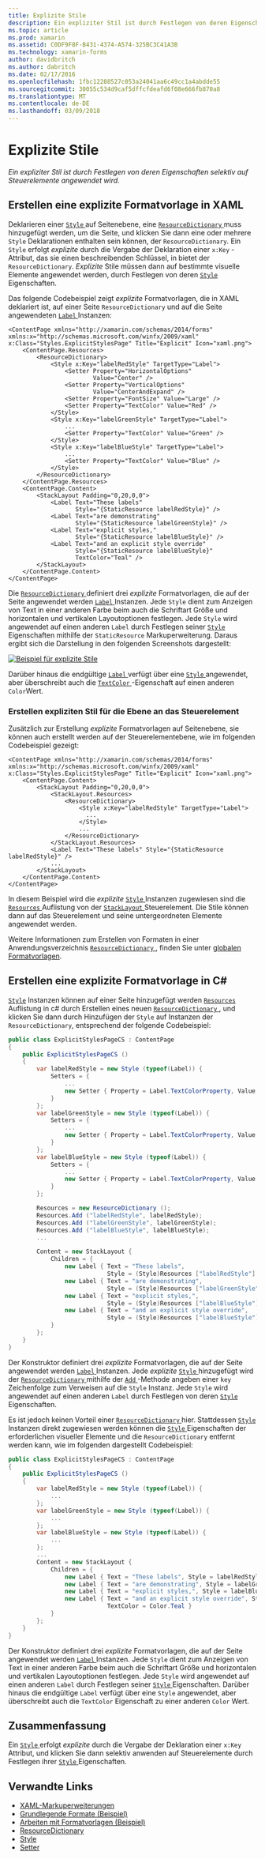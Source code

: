 ```yaml
---
title: Explizite Stile
description: Ein expliziter Stil ist durch Festlegen von deren Eigenschaften selektiv auf Steuerelemente angewendet wird.
ms.topic: article
ms.prod: xamarin
ms.assetid: C0DF9F8F-B431-4374-A574-325BC3C41A3B
ms.technology: xamarin-forms
author: davidbritch
ms.author: dabritch
ms.date: 02/17/2016
ms.openlocfilehash: 1fbc12288527c053a24041aa6c49cc1a4abdde55
ms.sourcegitcommit: 30055c534d9caf5dffcfdeafd6f08e666fb870a8
ms.translationtype: MT
ms.contentlocale: de-DE
ms.lasthandoff: 03/09/2018
---
```

# <a name="explicit-styles"></a>Explizite Stile

_Ein expliziter Stil ist durch Festlegen von deren Eigenschaften selektiv auf Steuerelemente angewendet wird._

## <a name="creating-an-explicit-style-in-xaml"></a>Erstellen eine explizite Formatvorlage in XAML

Deklarieren einer [ `Style` ](https://developer.xamarin.com/api/type/Xamarin.Forms.Style/) auf Seitenebene, eine [ `ResourceDictionary` ](https://developer.xamarin.com/api/type/Xamarin.Forms.ResourceDictionary/) muss hinzugefügt werden, um die Seite, und klicken Sie dann eine oder mehrere `Style` Deklarationen enthalten sein können, der `ResourceDictionary`. Ein `Style` erfolgt *explizite* durch die Vergabe der Deklaration einer `x:Key` -Attribut, das sie einen beschreibenden Schlüssel, in bietet der `ResourceDictionary`. *Explizite* Stile müssen dann auf bestimmte visuelle Elemente angewendet werden, durch Festlegen von deren [ `Style` ](https://developer.xamarin.com/api/property/Xamarin.Forms.VisualElement.Style/) Eigenschaften.

Das folgende Codebeispiel zeigt *explizite* Formatvorlagen, die in XAML deklariert ist, auf einer Seite `ResourceDictionary` und auf die Seite angewendeten [ `Label` ](https://developer.xamarin.com/api/type/Xamarin.Forms.Label/) Instanzen:

```xaml
<ContentPage xmlns="http://xamarin.com/schemas/2014/forms" xmlns:x="http://schemas.microsoft.com/winfx/2009/xaml" x:Class="Styles.ExplicitStylesPage" Title="Explicit" Icon="xaml.png">
    <ContentPage.Resources>
        <ResourceDictionary>
            <Style x:Key="labelRedStyle" TargetType="Label">
                <Setter Property="HorizontalOptions"
                        Value="Center" />
                <Setter Property="VerticalOptions"
                        Value="CenterAndExpand" />
                <Setter Property="FontSize" Value="Large" />
                <Setter Property="TextColor" Value="Red" />
            </Style>
            <Style x:Key="labelGreenStyle" TargetType="Label">
                ...
                <Setter Property="TextColor" Value="Green" />
            </Style>
            <Style x:Key="labelBlueStyle" TargetType="Label">
                ...
                <Setter Property="TextColor" Value="Blue" />
            </Style>
        </ResourceDictionary>
    </ContentPage.Resources>
    <ContentPage.Content>
        <StackLayout Padding="0,20,0,0">
            <Label Text="These labels"
                   Style="{StaticResource labelRedStyle}" />
            <Label Text="are demonstrating"
                   Style="{StaticResource labelGreenStyle}" />
            <Label Text="explicit styles,"
                   Style="{StaticResource labelBlueStyle}" />
            <Label Text="and an explicit style override"
                   Style="{StaticResource labelBlueStyle}"
                   TextColor="Teal" />
        </StackLayout>
    </ContentPage.Content>
</ContentPage>
```

Die [ `ResourceDictionary` ](https://developer.xamarin.com/api/type/Xamarin.Forms.ResourceDictionary/) definiert drei *explizite* Formatvorlagen, die auf der Seite angewendet werden [ `Label` ](https://developer.xamarin.com/api/type/Xamarin.Forms.Label/) Instanzen. Jede `Style` dient zum Anzeigen von Text in einer anderen Farbe beim auch die Schriftart Größe und horizontalen und vertikalen Layoutoptionen festlegen. Jede `Style` wird angewendet auf einen anderen `Label` durch Festlegen seiner [ `Style` ](https://developer.xamarin.com/api/property/Xamarin.Forms.VisualElement.Style/) Eigenschaften mithilfe der `StaticResource` Markuperweiterung. Daraus ergibt sich die Darstellung in den folgenden Screenshots dargestellt:

[![](explicit-images/explicit-styles.png "Beispiel für explizite Stile")](explicit-images/explicit-styles-large.png#lightbox "explizite Formatvorlagen-Beispiel")

Darüber hinaus die endgültige [ `Label` ](https://developer.xamarin.com/api/type/Xamarin.Forms.Label/) verfügt über eine [ `Style` ](https://developer.xamarin.com/api/type/Xamarin.Forms.Style/) angewendet, aber überschreibt auch die [ `TextColor` ](https://developer.xamarin.com/api/property/Xamarin.Forms.Label.TextColor/) -Eigenschaft auf einen anderen `Color`Wert.

### <a name="creating-an-explicit-style-at-the-control-level"></a>Erstellen expliziten Stil für die Ebene an das Steuerelement

Zusätzlich zur Erstellung *explizite* Formatvorlagen auf Seitenebene, sie können auch erstellt werden auf der Steuerelementebene, wie im folgenden Codebeispiel gezeigt:

```xaml
<ContentPage xmlns="http://xamarin.com/schemas/2014/forms" xmlns:x="http://schemas.microsoft.com/winfx/2009/xaml" x:Class="Styles.ExplicitStylesPage" Title="Explicit" Icon="xaml.png">
    <ContentPage.Content>
        <StackLayout Padding="0,20,0,0">
            <StackLayout.Resources>
                <ResourceDictionary>
                    <Style x:Key="labelRedStyle" TargetType="Label">
                      ...
                    </Style>
                    ...
                </ResourceDictionary>
            </StackLayout.Resources>
            <Label Text="These labels" Style="{StaticResource labelRedStyle}" />
            ...
        </StackLayout>
    </ContentPage.Content>
</ContentPage>
```

In diesem Beispiel wird die *explizite* [ `Style` ](https://developer.xamarin.com/api/type/Xamarin.Forms.Style/) Instanzen zugewiesen sind die [ `Resources` ](https://developer.xamarin.com/api/property/Xamarin.Forms.VisualElement.Resources/) Auflistung von der [ `StackLayout` ](https://developer.xamarin.com/api/type/Xamarin.Forms.StackLayout/) Steuerelement. Die Stile können dann auf das Steuerelement und seine untergeordneten Elemente angewendet werden.

Weitere Informationen zum Erstellen von Formaten in einer Anwendungsverzeichnis [ `ResourceDictionary` ](https://developer.xamarin.com/api/type/Xamarin.Forms.ResourceDictionary/), finden Sie unter [globalen Formatvorlagen](~/xamarin-forms/user-interface/styles/application.md).

## <a name="creating-an-explicit-style-in-c35"></a>Erstellen eine explizite Formatvorlage in C&#35;

[`Style`](https://developer.xamarin.com/api/type/Xamarin.Forms.Style/) Instanzen können auf einer Seite hinzugefügt werden [ `Resources` ](https://developer.xamarin.com/api/property/Xamarin.Forms.VisualElement.Resources/) Auflistung in c# durch Erstellen eines neuen [ `ResourceDictionary` ](https://developer.xamarin.com/api/type/Xamarin.Forms.ResourceDictionary/), und klicken Sie dann durch Hinzufügen der `Style` auf Instanzen der `ResourceDictionary`, entsprechend der folgende Codebeispiel:

```csharp
public class ExplicitStylesPageCS : ContentPage
{
    public ExplicitStylesPageCS ()
    {
        var labelRedStyle = new Style (typeof(Label)) {
            Setters = {
                ...
                new Setter { Property = Label.TextColorProperty, Value = Color.Red  }
            }
        };
        var labelGreenStyle = new Style (typeof(Label)) {
            Setters = {
                ...
                new Setter { Property = Label.TextColorProperty, Value = Color.Green }
            }
        };
        var labelBlueStyle = new Style (typeof(Label)) {
            Setters = {
                ...
                new Setter { Property = Label.TextColorProperty, Value = Color.Blue }
            }
        };

        Resources = new ResourceDictionary ();
        Resources.Add ("labelRedStyle", labelRedStyle);
        Resources.Add ("labelGreenStyle", labelGreenStyle);
        Resources.Add ("labelBlueStyle", labelBlueStyle);
        ...

        Content = new StackLayout {
            Children = {
                new Label { Text = "These labels",
                            Style = (Style)Resources ["labelRedStyle"] },
                new Label { Text = "are demonstrating",
                            Style = (Style)Resources ["labelGreenStyle"] },
                new Label { Text = "explicit styles,",
                            Style = (Style)Resources ["labelBlueStyle"] },
                new Label { Text = "and an explicit style override",
                            Style = (Style)Resources ["labelBlueStyle"], TextColor = Color.Teal }
            }
        };
    }
}
```

Der Konstruktor definiert drei *explizite* Formatvorlagen, die auf der Seite angewendet werden [ `Label` ](https://developer.xamarin.com/api/type/Xamarin.Forms.Label/) Instanzen. Jede *explizite* [ `Style` ](https://developer.xamarin.com/api/type/Xamarin.Forms.Style/) hinzugefügt wird der [ `ResourceDictionary` ](https://developer.xamarin.com/api/type/Xamarin.Forms.ResourceDictionary/) mithilfe der [ `Add` ](https://developer.xamarin.com/api/member/Xamarin.Forms.ResourceDictionary.Add/p/System.String/System.Object/) -Methode angeben einer `key` Zeichenfolge zum Verweisen auf die `Style` Instanz. Jede `Style` wird angewendet auf einen anderen `Label` durch Festlegen von deren [ `Style` ](https://developer.xamarin.com/api/property/Xamarin.Forms.VisualElement.Style/) Eigenschaften.

Es ist jedoch keinen Vorteil einer [ `ResourceDictionary` ](https://developer.xamarin.com/api/type/Xamarin.Forms.ResourceDictionary/) hier. Stattdessen [ `Style` ](https://developer.xamarin.com/api/type/Xamarin.Forms.Style/) Instanzen direkt zugewiesen werden können die [ `Style` ](https://developer.xamarin.com/api/property/Xamarin.Forms.VisualElement.Style/) Eigenschaften der erforderlichen visueller Elemente und die `ResourceDictionary` entfernt werden kann, wie im folgenden dargestellt Codebeispiel:

```csharp
public class ExplicitStylesPageCS : ContentPage
{
    public ExplicitStylesPageCS ()
    {
        var labelRedStyle = new Style (typeof(Label)) {
            ...
        };
        var labelGreenStyle = new Style (typeof(Label)) {
            ...
        };
        var labelBlueStyle = new Style (typeof(Label)) {
            ...
        };
        ...
        Content = new StackLayout {
            Children = {
                new Label { Text = "These labels", Style = labelRedStyle },
                new Label { Text = "are demonstrating", Style = labelGreenStyle },
                new Label { Text = "explicit styles,", Style = labelBlueStyle },
                new Label { Text = "and an explicit style override", Style = labelBlueStyle,
                            TextColor = Color.Teal }
            }
        };
    }
}
```

Der Konstruktor definiert drei *explizite* Formatvorlagen, die auf der Seite angewendet werden [ `Label` ](https://developer.xamarin.com/api/type/Xamarin.Forms.Label/) Instanzen. Jede `Style` dient zum Anzeigen von Text in einer anderen Farbe beim auch die Schriftart Größe und horizontalen und vertikalen Layoutoptionen festlegen. Jede `Style` wird angewendet auf einen anderen `Label` durch Festlegen seiner [ `Style` ](https://developer.xamarin.com/api/property/Xamarin.Forms.VisualElement.Style/) Eigenschaften. Darüber hinaus die endgültige `Label` verfügt über eine `Style` angewendet, aber überschreibt auch die `TextColor` Eigenschaft zu einer anderen `Color` Wert.

## <a name="summary"></a>Zusammenfassung

Ein [ `Style` ](https://developer.xamarin.com/api/type/Xamarin.Forms.Style/) erfolgt *explizite* durch die Vergabe der Deklaration einer `x:Key` Attribut, und klicken Sie dann selektiv anwenden auf Steuerelemente durch Festlegen ihrer [ `Style` ](https://developer.xamarin.com/api/property/Xamarin.Forms.VisualElement.Style/) Eigenschaften.



## <a name="related-links"></a>Verwandte Links

- [XAML-Markuperweiterungen](~/xamarin-forms/xaml/xaml-basics/xaml-markup-extensions.md)
- [Grundlegende Formate (Beispiel)](https://developer.xamarin.com/samples/xamarin-forms/UserInterface/Styles/BasicStyles/)
- [Arbeiten mit Formatvorlagen (Beispiel)](https://developer.xamarin.com/samples/xamarin-forms/WorkingWithStyles/)
- [ResourceDictionary](https://developer.xamarin.com/api/type/Xamarin.Forms.ResourceDictionary/)
- [Style](https://developer.xamarin.com/api/type/Xamarin.Forms.Style/)
- [Setter](https://developer.xamarin.com/api/type/Xamarin.Forms.Setter/)
